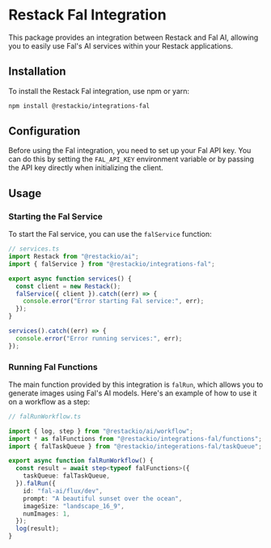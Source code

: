 # Restack Fal Integration

This package provides an integration between Restack and Fal AI, allowing you to easily use Fal's AI services within your Restack applications.

## Installation

To install the Restack Fal integration, use npm or yarn:

```bash
npm install @restackio/integrations-fal
```

## Configuration

Before using the Fal integration, you need to set up your Fal API key. You can do this by setting the `FAL_API_KEY` environment variable or by passing the API key directly when initializing the client.

## Usage

### Starting the Fal Service

To start the Fal service, you can use the `falService` function:

```typescript
// services.ts
import Restack from "@restackio/ai";
import { falService } from "@restackio/integrations-fal";

export async function services() {
  const client = new Restack();
  falService({ client }).catch((err) => {
    console.error("Error starting Fal service:", err);
  });
}

services().catch((err) => {
  console.error("Error running services:", err);
});
```

### Running Fal Functions

The main function provided by this integration is `falRun`, which allows you to generate images using Fal's AI models. Here's an example of how to use it on a workflow as a step:

```typescript
// falRunWorkflow.ts

import { log, step } from "@restackio/ai/workflow";
import * as falFunctions from "@restackio/integrations-fal/functions";
import { falTaskQueue } from "@restackio/integerations-fal/taskQueue";

export async function falRunWorkflow() {
  const result = await step<typeof falFunctions>({
    taskQueue: falTaskQueue,
  }).falRun({
    id: "fal-ai/flux/dev",
    prompt: "A beautiful sunset over the ocean",
    imageSize: "landscape_16_9",
    numImages: 1,
  });
  log(result);
}
```
